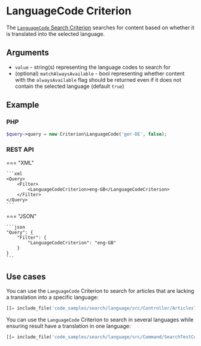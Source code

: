 # LanguageCode Criterion

The [`LanguageCode` Search Criterion](../../api/php_api/php_api_reference/classes/Ibexa-Contracts-Core-Repository-Values-Content-Query-Criterion-Location.html)
searches for content based on whether it is translated into the selected language.

## Arguments

- `value` - string(s) representing the language codes to search for
- (optional) `matchAlwaysAvailable` - bool representing whether content with the `alwaysAvailable` flag
should be returned even if it does not contain the selected language (default `true`)

## Example

### PHP

``` php
$query->query = new Criterion\LanguageCode('ger-DE', false);
```

### REST API

=== "XML"

    ```xml
    <Query>
        <Filter>
            <LanguageCodeCriterion>eng-GB</LanguageCodeCriterion>
        </Filter>
    </Query>
    ```

=== "JSON"

    ```json
    "Query": {
        "Filter": {
            "LanguageCodeCriterion": "eng-GB"
        }
    }
    ```

## Use cases

You can use the `LanguageCode` Criterion to search for articles that are lacking a translation
into a specific language:

``` php hl_lines="5"
[[= include_file('code_samples/search/language/src/Controller/ArticlesToTranslateController.php', 24, 41) =]]
```

You can use the `LanguageCode` Criterion to search in
several languages while ensuring result have a translation in one language:

``` php
[[= include_file('code_samples/search/language/src/Command/SearchTestCommand.php', 35, 48) =]]
```
